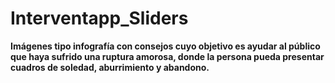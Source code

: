 # Interventapp_Sliders

**Imágenes tipo infografía con consejos cuyo objetivo es ayudar al público que haya sufrido una ruptura amorosa, donde la persona pueda presentar cuadros de soledad, aburrimiento y abandono.**
